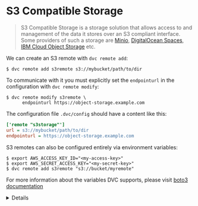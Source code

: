 # S3 Compatible Storage

> S3 Compatible Storage is a storage solution that allows access to and
> management of the data it stores over an S3 compliant interface. Some
> providers of such a storage are [Minio](https://min.io/),
> [DigitalOcean Spaces](https://www.digitalocean.com/products/spaces/),
> [IBM Cloud Object Storage](https://www.ibm.com/cloud/object-storage) etc.

We can create an S3 remote with `dvc remote add`:

```dvc
$ dvc remote add s3remote s3://mybucket/path/to/dir
```

To communicate with it you must explicitly set the `endpointurl` in the
configuration with `dvc remote modify`:

```dvc
$ dvc remote modify s3remote \
      endpointurl https://object-storage.example.com
```

The configuration file `.dvc/config` should have a content like this:

```ini
['remote "s3storage"']
url = s3://mybucket/path/to/dir
endpointurl = https://object-storage.example.com
```

S3 remotes can also be configured entirely via environment variables:

```dvc
$ export AWS_ACCESS_KEY_ID="<my-access-key>"
$ export AWS_SECRET_ACCESS_KEY="<my-secret-key>"
$ dvc remote add s3remote "s3://bucket/myremote"
```

For more information about the variables DVC supports, please visit
[boto3 documentation](https://boto3.amazonaws.com/v1/documentation/api/latest/guide/configuration.html#environment-variable-configuration)

<details>

### Using S3 Compatible Storage as a DVC Storage

To use S3 Comtatible Storage as a DVC storage we should create a _default_
remote with the option `-d, --default`:

```dvc
$ dvc remote add --default s3storage s3://mybucket/path/to/dir
Setting 's3storage' as a default remote.

$ dvc remote modify s3storage \
      endpointurl https://object-storage.example.com
```

The configuration file `.dvc/config` should have a content like this:

```ini
['remote "s3storage"']
url = s3://mybucket/path/to/dir
endpointurl = https://object-storage.example.com
[core]
remote = s3storage
```

</details>
